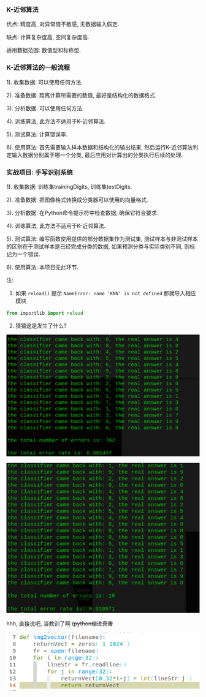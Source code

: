 ### K-近邻算法

优点: 精度高, 对异常值不敏感, 无数据输入假定.

缺点: 计算复杂度高, 空间复杂度高.

适用数据范围: 数值型和标称型.



### K-近邻算法的一般流程

1). 收集数据: 可以使用任何方法.

2). 准备数据: 距离计算所需要的数值, 最好是结构化的数据格式.

3). 分析数据: 可以使用任何方法.

4). 训练算法, 此方法不适用于K-近邻算法.

5). 测试算法: 计算错误率.

6). 使用算法: 首先需要输入样本数据和结构化的输出结果, 然后运行K-近邻算法判定输入数据分别属于哪一个分类, 最后应用对计算出的分类执行后续的处理.



### 实战项目: 手写识别系统

1). 收集数据: 训练集trainingDigits, 训练集testDigits.

2). 准备数据: 把图像格式转换成分类器可以使用的向量格式.

3). 分析数据: 在Python命令提示符中检查数据, 确保它符合要求.

4). 训练算法, 此方法不适用于K-近邻算法.

5). 测试算法: 编写函数使用提供的部分数据集作为测试集, 测试样本与非测试样本的区别在于测试样本是已经完成分类的数据, 如果预测分类与实际类别不同, 则标记为一个错误.

6). 使用算法: 本项目无此环节.





注: 

1. 如果 `reload()` 提示 `NameError: name 'KNN' is not defined` 那就导入相应模块

```python
from importlib import reload
```

2. 猜猜这是发生了什么?

![00](00.png)

![01](01.png)

hhh, 直接说吧, 当教训了啊 ~~(python缩进真香~~

![02](02.png)